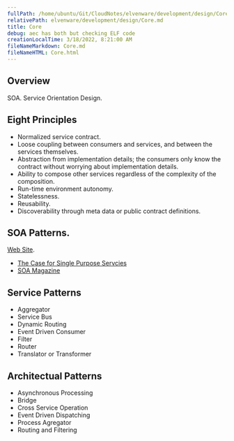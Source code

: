 ```yaml
---
fullPath: /home/ubuntu/Git/CloudNotes/elvenware/development/design/Core.md
relativePath: elvenware/development/design/Core.md
title: Core
debug: aec has both but checking ELF code
creationLocalTime: 3/18/2022, 8:21:00 AM
fileNameMarkdown: Core.md
fileNameHTML: Core.html
---
```


<!-- toc -->
<!-- tocstop -->

## Overview

SOA. Service Orientation Design.


## Eight Principles

*   Normalized service contract.
*   Loose coupling between consumers and services, and between the services themselves.
*   Abstraction from implementation details; the consumers only know the contract
    without worrying about implementation details.
*   Ability to compose other services regardless of the complexity of the composition.
*   Run-time environment autonomy.
*   Statelessness.
*   Reusability.
*   Discoverability through meta data or public contract definitions.

## SOA Patterns.

[Web Site](http://www.soapatterns.org/).

*   [The Case for Single Purpose Servcies](http://www.soamag.com/I24/1208-1.php)
*   [SOA Magazine](http://www.soamag.com/default.php)

## Service Patterns

*   Aggregator
*   Service Bus
*   Dynamic Routing
*   Event Driven Consumer
*   Filter
*   Router
*   Translator or Transformer

## Architectual Patterns

*   Asynchronous Processing
*   Bridge
*   Cross Service Operation
*   Event Driven Dispatching
*   Process Agregator
*   Routing and Filtering
